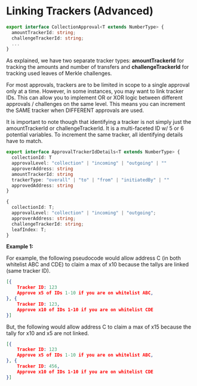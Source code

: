 # Linking Trackers (Advanced)

```typescript
export interface CollectionApproval<T extends NumberType> {
  amountTrackerId: string;
  challengeTrackerId: string;
  ...
}
```

As explained, we have two separate tracker types: **amountTrackerId** for tracking the amounts and number of transfers and **challengeTrackerId** for tracking used leaves of Merkle challenges.

For most approvals, trackers are to be limited in scope to a single approval only at a time. However, in some instances, you may want to link tracker IDs. This can allow you to implement OR or XOR logic between different approvals / challenges on the same level. This means you can increment the SAME tracker when DIFFERENT approvals are used.&#x20;

It is important to note though that identifying a tracker is not simply just the amountTrackerId or challengeTrackerId. It is a multi-faceted ID w/ 5 or 6 potential variables. To increment the same tracker, all identifying details have to match.

```typescript
export interface ApprovalTrackerIdDetails<T extends NumberType> {
  collectionId: T
  approvalLevel: "collection" | "incoming" | "outgoing" | ""
  approverAddress: string
  amountTrackerId: string
  trackerType: "overall" | "to" | "from" | "initiatedBy" | ""
  approvedAddress: string
}
```

```typescript
{
  collectionId: T;
  approvalLevel: "collection" | "incoming" | "outgoing";
  approverAddress: string;
  challengeTrackerId: string;
  leafIndex: T;
}
```

**Example 1:**

For example, the following pseudocode would allow address C (in both whitelist ABC and CDE) to claim a max of x10 because the tallys are linked (same tracker ID).

```json
[{
    Tracker ID: 123
    Approve x5 of IDs 1-10 if you are on whitelist ABC,
}, {
    Tracker ID: 123,
    Approve x10 of IDs 1-10 if you are on whitelist CDE
}]
```

But, the following would allow address C to claim a max of x15 because the tally for x10 and x5 are not linked.

```json
[{
    Tracker ID: 123
    Approve x5 of IDs 1-10 if you are on whitelist ABC,
}, {
    Tracker ID: 456,
    Approve x10 of IDs 1-10 if you are on whitelist CDE
}]
```
